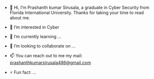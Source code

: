 - 👋 Hi, I’m Prashanth kumar Sirusala, a graduate in Cyber Security from Florida International University. Thanks for taking your time to read about me.
- 👀 I’m interested in Cyber 
- 🌱 I’m currently learning ...
- 💞️ I’m looking to collaborate on ...
- 📫 You can reach out to me my mail: prashanthkumarsirusala486@gmail.com

- ⚡ Fun fact: ...

<!---
PrashanthKSirusala/PrashanthKSirusala is a ✨ special ✨ repository because its `README.md` (this file) appears on your GitHub profile.
You can click the Preview link to take a look at your changes.
--->
